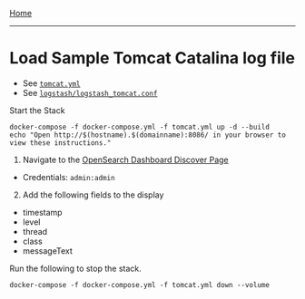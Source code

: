 [Home](../README.md)

---

# Load Sample Tomcat Catalina log file

- See [`tomcat.yml`](../tomcat.yml)
- See [`logstash/logstash_tomcat.conf`](../logstash/logstash_tomcat.conf)

Start the Stack

```
docker-compose -f docker-compose.yml -f tomcat.yml up -d --build
echo "Open http://$(hostname).$(domainname):8086/ in your browser to view these instructions."
```

1. Navigate to the [OpenSearch Dashboard Discover Page](http://{{MYHOSTNAME}}:8094/app/discover)
  - Credentials: `admin:admin`
2. Add the following fields to the display
  - timestamp
  - level
  - thread
  - class
  - messageText



Run the following to stop the stack.

```
docker-compose -f docker-compose.yml -f tomcat.yml down --volume
```
